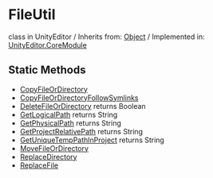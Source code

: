 # FileUtil
class in UnityEditor
 / Inherits from: <a href="https://docs.unity3d.com/6000.1/Documentation/ScriptReference/Object.html">Object</a> / Implemented in: <a href="https://docs.unity3d.com/6000.1/Documentation/ScriptReference/UnityEditor.CoreModule.html">UnityEditor.CoreModule</a>

## Static Methods
- <a href="https://docs.unity3d.com/6000.1/Documentation/ScriptReference/FileUtil.CopyFileOrDirectory.html">CopyFileOrDirectory</a>
- <a href="https://docs.unity3d.com/6000.1/Documentation/ScriptReference/FileUtil.CopyFileOrDirectoryFollowSymlinks.html">CopyFileOrDirectoryFollowSymlinks</a>
- <a href="https://docs.unity3d.com/6000.1/Documentation/ScriptReference/FileUtil.DeleteFileOrDirectory.html">DeleteFileOrDirectory</a> returns Boolean
- <a href="https://docs.unity3d.com/6000.1/Documentation/ScriptReference/FileUtil.GetLogicalPath.html">GetLogicalPath</a> returns String
- <a href="https://docs.unity3d.com/6000.1/Documentation/ScriptReference/FileUtil.GetPhysicalPath.html">GetPhysicalPath</a> returns String
- <a href="https://docs.unity3d.com/6000.1/Documentation/ScriptReference/FileUtil.GetProjectRelativePath.html">GetProjectRelativePath</a> returns String
- <a href="https://docs.unity3d.com/6000.1/Documentation/ScriptReference/FileUtil.GetUniqueTempPathInProject.html">GetUniqueTempPathInProject</a> returns String
- <a href="https://docs.unity3d.com/6000.1/Documentation/ScriptReference/FileUtil.MoveFileOrDirectory.html">MoveFileOrDirectory</a>
- <a href="https://docs.unity3d.com/6000.1/Documentation/ScriptReference/FileUtil.ReplaceDirectory.html">ReplaceDirectory</a>
- <a href="https://docs.unity3d.com/6000.1/Documentation/ScriptReference/FileUtil.ReplaceFile.html">ReplaceFile</a>
